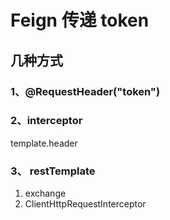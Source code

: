 # Feign 传递 token

## 几种方式
### 1、@RequestHeader("token")


### 2、interceptor

template.header

### 3、 restTemplate

1. exchange
2. ClientHttpRequestInterceptor
